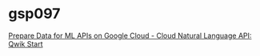 # gsp097

[Prepare Data for ML APIs on Google Cloud - Cloud Natural Language API: Qwik Start](https://www.cloudskillsboost.google/paths/17/course_templates/631/labs/550126)
